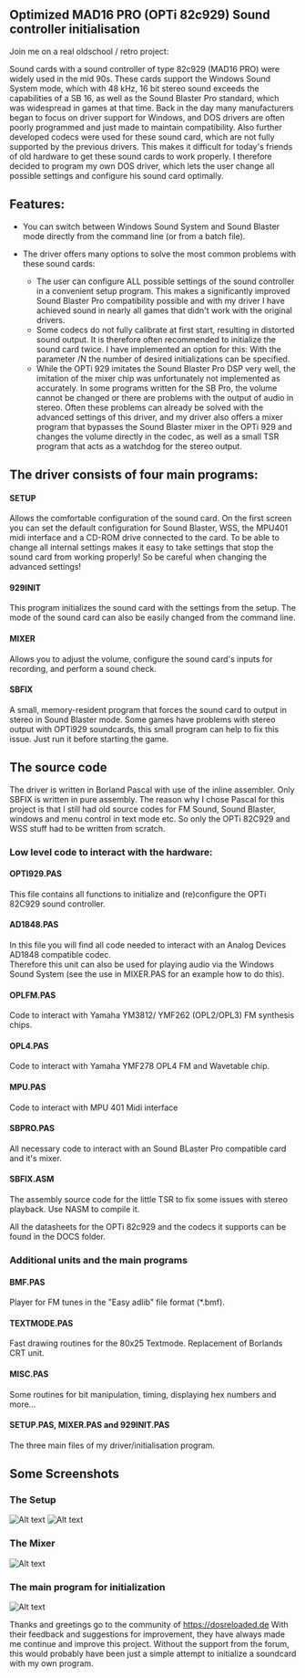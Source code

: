 ## Optimized MAD16 PRO (OPTi 82c929) Sound controller initialisation


Join me on a real oldschool / retro project:

Sound cards with a sound controller of type 82c929 (MAD16 PRO) were widely used in the mid 90s. These cards support the Windows Sound System mode, which with 48 kHz, 16 bit stereo sound exceeds the capabilities of a SB 16, as well as the Sound Blaster Pro standard, which was widespread in games at that time. 
Back in the day many manufacturers began to focus on driver support for Windows, and DOS drivers are often poorly programmed and just made to maintain compatibility. Also further developed codecs were used for these sound card, which are not fully supported by the previous drivers. This makes it difficult for today's friends of old hardware to get these sound cards to work properly. 
I therefore decided to program my own DOS driver, which lets the user change all possible settings and configure his sound card optimally.

## Features:

- You can switch between Windows Sound System and Sound Blaster mode directly from the command line (or from a batch file). 

- The driver offers many options to solve the most common problems with these sound cards:

  - The user can configure ALL possible settings of the sound controller in a convenient setup program. 
    This makes a significantly improved Sound Blaster Pro compatibility possible and with my driver I have achieved sound in nearly 
    all games that didn't work with the original drivers. 
  - Some codecs do not fully calibrate at first start, resulting in distorted sound output. 
    It is therefore often recommended to initialize the sound card twice. 
    I have implemented an option for this: With the parameter /N the number of desired initializations can be specified. 
  - While the OPTi 929 imitates the Sound Blaster Pro DSP very well, the imitation of the mixer chip was unfortunately 
    not implemented as accurately. In some programs written for the SB Pro, the volume cannot be changed or there are problems 
    with the output of audio in stereo.
    Often these problems can already be solved with the advanced settings of this driver, and my driver also offers a mixer program 
    that bypasses the Sound Blaster mixer in the OPTi 929 and changes the volume directly in the codec, 
    as well as a small TSR program that acts as a watchdog for the stereo output.
    

## The driver consists of four main programs:

#### SETUP
Allows the comfortable configuration of the sound card. 
On the first screen you can set the default configuration for Sound Blaster, 
WSS, the MPU401 midi interface and a CD-ROM drive connected to the card.
To be able to change all internal settings makes it easy to take settings that stop the sound card from working properly!
So be careful when changing the advanced settings!

#### 929INIT
This program initializes the sound card with the settings from the setup. 
The mode of the sound card can also be easily changed from the command line. 

#### MIXER
Allows you to adjust the volume, configure the sound card's inputs for recording, and perform a sound check.

#### SBFIX
A small, memory-resident program that forces the sound card to output in stereo in Sound Blaster mode. 
Some games have problems with stereo output with OPTi929 soundcards, this small program can help to fix this issue.
Just run it before starting the game. 

## The source code
The driver is written in Borland Pascal with use of the inline assembler. Only SBFIX is written in pure assembly. 
The reason why I chose Pascal for this project is that I still had old source codes for FM Sound, Sound Blaster, windows and menu control in text mode etc. So only the OPTi 82C929 and WSS stuff had to be written from scratch.



### Low level code to interact with the hardware:

#### OPTI929.PAS 
This file contains all functions to initialize and (re)configure the OPTi 82C929 sound controller.

#### AD1848.PAS 
In this file you will find all code needed to interact with an Analog Devices AD1848 compatible codec.  
Therefore this unit can also be used for playing audio via the Windows Sound System (see the use in MIXER.PAS for an example how to do this). 

#### OPLFM.PAS 
Code to interact with  Yamaha YM3812/ YMF262 (OPL2/OPL3) FM synthesis chips.

#### OPL4.PAS 
Code to interact with Yamaha YMF278 OPL4 FM and Wavetable chip.

#### MPU.PAS 
Code to interact with MPU 401 Midi interface

#### SBPRO.PAS
All necessary code to interact with an Sound BLaster Pro compatible card and it's mixer.

#### SBFIX.ASM
The assembly source code for the little TSR to fix some issues with stereo playback.
Use NASM to compile it.

All the datasheets for the OPTi 82c929 and the codecs it supports can be found in the DOCS folder.


### Additional units and the main programs

#### BMF.PAS 
Player for FM tunes in the "Easy adlib" file format (*.bmf).

#### TEXTMODE.PAS 
Fast drawing routines for the 80x25 Textmode. Replacement of Borlands CRT unit.

#### MISC.PAS  
Some routines for bit manipulation, timing, displaying hex numbers and more...

#### SETUP.PAS, MIXER.PAS and 929INIT.PAS
The three main files of my driver/initialisation program.

## Some Screenshots
### The Setup
![Alt text](https://github.com/JKnipperts/OPTi82c929_Driver/blob/master/screen_001.png?raw=true "Setup")
![Alt text](https://github.com/JKnipperts/OPTi82c929_Driver/blob/master/screen_002.png?raw=true "Advanced Options")

### The Mixer
![Alt text](https://github.com/JKnipperts/OPTi82c929_Driver/blob/master/screen_003.png?raw=true "Mixer")

### The main program for initialization
![Alt text](https://github.com/JKnipperts/OPTi82c929_Driver/blob/master/screen_004.png?raw=true "Options of 929INIT.EXE")


Thanks and greetings go to the community of https://dosreloaded.de  With their feedback and suggestions for improvement, they have always made me continue and improve this project. Without the support from the forum, this would probably have been just a simple attempt to initialize a soundcard with my own program.
